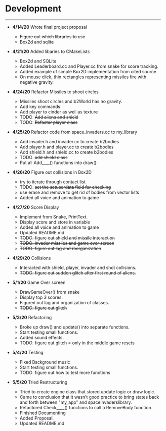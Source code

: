 # Development

---

 - **4/14/20** Wrote final project proposal
   - ~~Figure out which libraries to use~~
   - Box2d and sqlite

 - **4/21/20** Added libaries to CMakeLists
   - Box2d and SQLite
   - Added Leaderboard.cc and Player.cc from snake for score tracking.
   - Added example of simple Box2D implementation from cited source.
   - On mouse click, thin rectangles representing missiles fire with 
   negative gravity.

 - **4/24/20** Refactor Missiles to shoot circles
   - Missiles shoot circles and b2World has no gravity.
   - Add key commands
   - Add player to cinder as well as texture
   - TODO: ~~Add aliens and shield~~
   - TODO: ~~Refactor player class~~
   
 - **4/25/20** Refactor code from space_invaders.cc to my_library
    - Add invader.h and invader.cc to create b2bodies
    - Add player.h and player.cc to create b2bodies
    - Add shield.h and shield.cc to create b2bodies
    - TODO: ~~add shield class~~
    - Put all Add____() functions into draw()
    
 - **4/26/20** Figure out collisions in Box2D
    - try to iterate through contact list
    - TODO: ~~set the setuserdata field for checking~~
    - use erase and remove to get rid of bodies from vector lists
    - Added all voice and animation to game
    
 - **4/27/20** Score Display
    - Implement from Snake, PrintText.
    - Display score and store in variable
    - Added all voice and animation to game
    - Updated README.md
    - ~~TODO: figure out shield and missile interaction~~
    - ~~TODO: invader missiles and game over screen~~
    - ~~TODO: figure out lag and reorganization~~
    
 - **4/29/20** Collisions
    - Interacted with shield, player, invader and shot collisions.
    - ~~TODO: figure out sudden glitch after first round of aliens.~~
    
 - **5/1/20** Game Over screen
    - DrawGameOver() from snake
    - Display top 3 scores.
    - Figured out lag and organization of classes.
    - ~~TODO: figure out glitch~~
    
 - **5/3/20** Refactoring
    - Broke up draw() and update() into separate functions.
    - Start testing small functions.
    - Added sound effects.
    - TODO: figure out glitch = only in the middle game resets
    
 - **5/4/20** Testing
    - Fixed Background music
    - Start testing small functions.
    - TODO: figure out how to test more functions
    
 - **5/5/20** Tried Restructuring
    - Tried to create engine class that stored update logic or draw logic.
    - Came to conclusion that it wasn't good practice to bring states back and 
    forth between "my_app" and spaceinvaderslibrary.
    - Refactored Check____() functions to call a RemoveBody function.
    - Finished Documenting
    - Added Proposal.
    - Updated README.md
    
 
    
    

